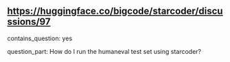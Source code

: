 ## https://huggingface.co/bigcode/starcoder/discussions/97

contains_question: yes

question_part: How do I run the humaneval test set using starcoder?